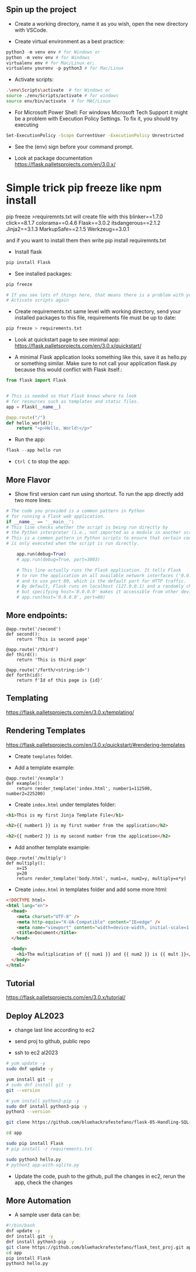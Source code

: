 ## Spin up the project

- Create a working directory, name it as you wish, open the new directory with VSCode.

- Create virtual environment as a best practice:

```py
python3 -m venv env # for Windows or
python -m venv env # for Windows
virtualenv env # for Mac/Linux or;
virtualenv yourenv -p python3 # for Mac/Linux
```

- Activate scripts:

```bash
.\env\Scripts\activate  # for Windows or
source ./env/Scripts/activate # for windows
source env/bin/activate  # for MAC/Linux
```

- For Microsoft Power Shell: For windows Microsoft Tech Support it might be a problem with
  Execution Policy Settings. To fix it, you should try executing

```sh
Set-ExecutionPolicy -Scope CurrentUser -ExecutionPolicy Unrestricted
```

- See the (env) sign before your command prompt.

- Look at package documentation
  https://flask.palletsprojects.com/en/3.0.x/

# Simple trick pip freeze like npm install

pip freeze >requiremnts.txt will create
file with this
blinker==1.7.0
click==8.1.7
colorama==0.4.6
Flask==3.0.2
itsdangerous==2.1.2
Jinja2==3.1.3
MarkupSafe==2.1.5
Werkzeug==3.0.1

and if you want to install them then
write pip install requiremnts.txt

- Install flask

```bash
pip install Flask
```

- See installed packages:

```sh
pip freeze

# If you see lots of things here, that means there is a problem with your virtual env activation.
# Activate scripts again
```

- Create requirements.txt same level with working directory, send your installed packages to this file, requirements file must be up to date:

```py
pip freeze > requirements.txt
```

- Look at quickstart page to see minimal app:
  https://flask.palletsprojects.com/en/3.0.x/quickstart/

- A minimal Flask application looks something like this, save it as hello.py or something similar. Make sure to not call your application flask.py because this would conflict with Flask itself.:

```py
from flask import Flask


# This is needed so that Flask knows where to look
# for resources such as templates and static files.
app = Flask(__name__)

@app.route("/")
def hello_world():
    return "<p>Hello, World!</p>"
```

- Run the app:

```py
flask --app hello run
```

- `Ctrl C` to stop the app:

## More Flavor

- Show first version cant run using shortcut. To run the app directly add two more lines:

```py
# The code you provided is a common pattern in Python
# for running a Flask web application.
if __name__ == '__main__':
# This line checks whether the script is being run directly by
# the Python interpreter (i.e., not imported as a module in another script).
# This is a common pattern in Python scripts to ensure that certain code
# is only executed when the script is run directly.

    app.run(debug=True)
    # app.run(debug=True, port=3003)

    # This line actually runs the Flask application. It tells Flask
    # to run the application on all available network interfaces ('0.0.0.0')
    # and to use port 80, which is the default port for HTTP traffic.
    # By default, Flask runs on localhost (127.0.0.1) and a randomly chosen port,
    # but specifying host='0.0.0.0' makes it accessible from other devices on the network.
    # app.run(host='0.0.0.0', port=80)
```

## More endpoints:

```
@app.route('/second')
def second():
    return 'This is second page'

@app.route('/third')
def third():
    return 'This is third page'

@app.route('/forth/<string:id>')
def forth(id):
    return f'Id of this page is {id}'
```

## Templating

https://flask.palletsprojects.com/en/3.0.x/templating/

## Rendering Templates

https://flask.palletsprojects.com/en/3.0.x/quickstart/#rendering-templates

- Create `templates` folder.

- Add a template example:

```
@app.route('/example')
def example():
    return render_template('index.html', number1=112500, number2=225200)
```

- Create `index.html` under templates folder:

```html
<h1>This is my first Jinja Template File</h1>

<h2>{{ number1 }} is my first number from the application</h2>

<h2>{{ number2 }} is my second number from the application</h2>
```

- Add another template example:

```
@app.route('/multiply')
def multiply():
    x=15
    y=20
    return render_template('body.html', num1=x, num2=y, multiply=x*y)
```

- Create `index.html` in templates folder and add some more html:

```html
<!DOCTYPE html>
<html lang="en">
  <head>
    <meta charset="UTF-8" />
    <meta http-equiv="X-UA-Compatible" content="IE=edge" />
    <meta name="viewport" content="width=device-width, initial-scale=1.0" />
    <title>Document</title>
  </head>

  <body>
    <h1>The multiplication of {{ num1 }} and {{ num2 }} is {{ mult }}</h1>
  </body>
</html>
```

## Tutorial

https://flask.palletsprojects.com/en/3.0.x/tutorial/

## Deploy AL2023

- change last line according to ec2

- send proj to github, public repo

- ssh to ec2 al2023

```sh
# yum update -y
sudo dnf update -y

yum install git -y
# sudo dnf install git -y
git --version

# yum install python3-pip -y
sudo dnf install python3-pip -y
python3 --version

git clone https://github.com/bluehackrafestefano/flask-05-Handling-SQL-with-Flask-Web-Application.git app

cd app

sudo pip install Flask
# pip install -r requirements.txt

sudo python3 hello.py
# python3 app-with-sqlite.py
```

- Update the code, push to the github, pull the changes in ec2, rerun the app, check the changes

## More Automation

- A sample user data can be:

```sh
#!/bin/bash
dnf update -y
dnf install git -y
dnf install python3-pip -y
git clone https://github.com/bluehackrafestefano/flask_test_proj.git app
cd app
pip install Flask
python3 hello.py
```
